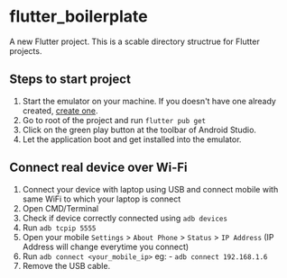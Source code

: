 # flutter_boilerplate

A new Flutter project. This is a scable directory structrue for Flutter projects.


## Steps to start project
1. Start the emulator on your machine. If you doesn't have one already created, [create one](https://developer.android.com/studio/run/managing-avds).
2. Go to root of the project and run `flutter pub get`
3. Click on the green play button at the toolbar of Android Studio.
4. Let the application boot and get installed into the emulator.

## Connect real device over Wi-Fi
1. Connect your device with laptop using USB and connect mobile with same WiFi to which your laptop is connect
2. Open CMD/Terminal
3. Check if device correctly connected using `adb devices`
4. Run `adb tcpip 5555`
5. Open your mobile `Settings` > `About Phone` > `Status` > `IP Address` (IP Address will change everytime you connect)
6. Run `adb connect <your_mobile_ip>` eg: - `adb connect 192.168.1.6`
7. Remove the USB cable.
